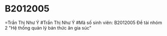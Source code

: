# B2012005
=Trần Thị Như Ý
#Trần Thị Như Ý
#Mã số sinh viên: B2012005
Đề tài nhóm 2 "Hệ thống quản lý bán thức ăn gia súc"

